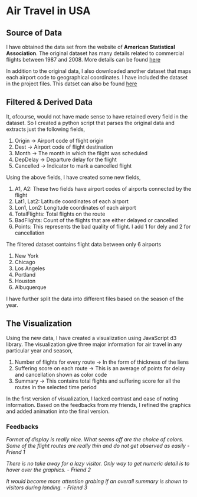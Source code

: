 # Air Travel in USA

## Source of Data

I have obtained the data set from the website of **American Statistical Association**. The original dataset has many details related to commercial flights between 1987 and 2008. More details can be found [here](http://stat-computing.org/dataexpo/2009/the-data.html)

In addition to the original data, I also downloaded another dataset that maps each airport code to geographical coordinates. I have included the dataset in the project files. This datset can also be found [here](https://opendata.socrata.com/dataset/)

## Filtered & Derived Data

It, ofcourse, would not have made sense to have retained every field in the dataset. So I created a python script that parses the original data and extracts just the following fields,
1. Origin -> Airport code of flight origin
1. Dest -> Airport code of flight destination
1. Month -> The month in which the filght was scheduled
1. DepDelay -> Departure delay for the flight
1. Cancelled -> Indicator to mark a cancelled flight

Using the above fields, I have created some new fields,
1. A1, A2: These two fields have airport codes of airports connected by the flight
1. Lat1, Lat2: Latitude coordinates of each airport
1. Lon1, Lon2: Longitude coordinates of each airport
1. TotalFlights: Total flights on the route
1. BadFlights: Count of the flights that are either delayed or cancelled
1. Points: This represents the bad quality of flight. I add 1 for dely and 2 for cancellation

The filtered dataset contains flight data between only 6 airports
1. New York
1. Chicago
1. Los Angeles
1. Portland
1. Houston
1. Albuquerque

I have further split the data into different files based on the season of the year.

## The Visualization
Using the new data, I have created a visualization using JavaScript d3 library. The visualization give three major information for air travel in any particular year and season,
1. Number of flights for every route -> In the form of thickness of the liens
1. Suffering score on each route -> This is an average of points for delay and cancellation shown as color code
1. Summary -> This contains total flights and suffering score for all the routes in the selected time period

In the first version of visualization, I lacked contrast and ease of noting information. Based on the feedbacks from my friends, I refined the graphics and added animation into the final version.

### Feedbacks

_Format of display is really nice. What seems off are the choice of colors. Some of the flight routes are really thin and do not get observed as easily_ - *Friend 1*


_There is no take away for a lazy visitor. Only way to get numeric detail is to hover over the graphics._ - *Friend 2*


_It would become more attention grabing if an overall summary is shown to visitors during landing._ - *Friend 3*